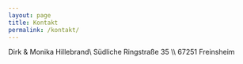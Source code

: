 ```yaml
---
layout: page
title: Kontakt
permalink: /kontakt/
---
```


<p class="message">
  Dirk & Monika Hillebrand\
  Südliche Ringstraße 35 \\
  67251 Freinsheim
</p>
